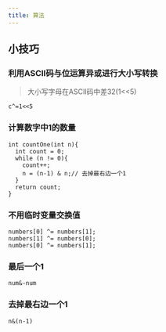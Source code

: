 ```yaml
---
title: 算法
---
```


## 小技巧

### 利用ASCII码与位运算异或进行大小写转换

> 大小写字母在ASCII码中差32(1<<5)

```
c^=1<<5
```

### 计算数字中1的数量

```
int countOne(int n){
  int count = 0;
  while (n != 0){
    count++;
    n = (n-1) & n;// 去掉最右边一个1
  }
  return count;
}
```

### 不用临时变量交换值

```
numbers[0] ^= numbers[1];
numbers[1] ^= numbers[0];
numbers[0] ^= numbers[1];
```

### 最后一个1

```
num&-num
```

### 去掉最右边一个1

```
n&(n-1)
```

